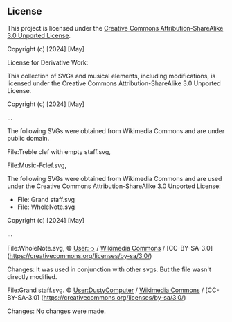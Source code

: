 
## License

This project is licensed under the [Creative Commons Attribution-ShareAlike 3.0 Unported License](https://creativecommons.org/licenses/by-sa/3.0/).

Copyright (c) [2024] [May]

License for Derivative Work:

This collection of SVGs and musical elements, including modifications, is licensed under the Creative Commons Attribution-ShareAlike 3.0 Unported License.

Copyright (c) [2024] [May]

...

The following SVGs were obtained from Wikimedia Commons and are under public domain.


File:Treble clef with empty staff.svg, 

File:Music-Fclef.svg, 


The following SVGs were obtained from Wikimedia Commons and are used under the Creative Commons Attribution-ShareAlike 3.0 Unported License:


- File: Grand staff.svg
- File: WholeNote.svg

Copyright (c) [2024] [May]

...

File:WholeNote.svg, 
© [User:っ](https://commons.wikimedia.org/wiki/User:っ) / [Wikimedia Commons](https://commons.wikimedia.org/wiki/Main_Page) / [CC-BY-SA-3.0]	(https://creativecommons.org/licenses/by-sa/3.0/)

Changes: It was used in conjunction with other svgs. But the file wasn't directly modified.


File:Grand staff.svg.
© [User:DustyComputer](https://commons.wikimedia.org/wiki/User:っ) / [Wikimedia Commons](https://commons.wikimedia.org/wiki/Main_Page) / [CC-BY-SA-3.0]	(https://creativecommons.org/licenses/by-sa/3.0/)


Changes: No changes were made.
